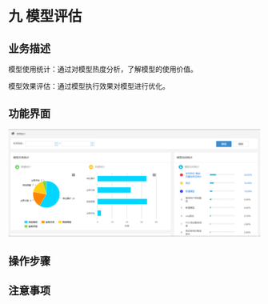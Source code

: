 # 九   模型评估

## 业务描述

模型使用统计：通过对模型热度分析，了解模型的使用价值。

模型效果评估：通过模型执行效果对模型进行优化。

## 功能界面

![](/assets/使用统计.png)

## 操作步骤

## 注意事项



